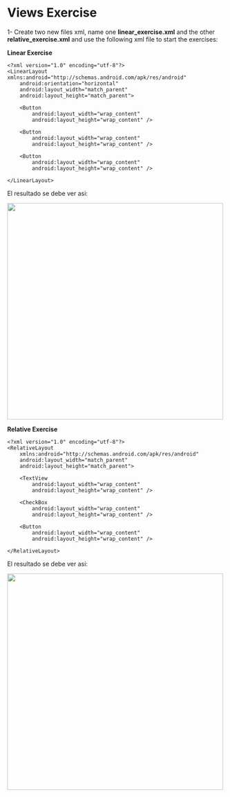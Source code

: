 Views Exercise
==============

1- Create two new files xml, name one **linear_exercise.xml** and the other **relative_exercise.xml** and use the following xml file to start the exercises:

**Linear Exercise**
``` 
<?xml version="1.0" encoding="utf-8"?>
<LinearLayout xmlns:android="http://schemas.android.com/apk/res/android"
    android:orientation="horizontal" 
    android:layout_width="match_parent"
    android:layout_height="match_parent">

    <Button
        android:layout_width="wrap_content"
        android:layout_height="wrap_content" />

    <Button
        android:layout_width="wrap_content"
        android:layout_height="wrap_content" />

    <Button
        android:layout_width="wrap_content"
        android:layout_height="wrap_content" />

</LinearLayout>
``` 
El resultado se debe ver asi:

<img src="http://i.imgur.com/0zWwMAx.png" height = 500px>


**Relative Exercise**
``` 
<?xml version="1.0" encoding="utf-8"?>
<RelativeLayout
    xmlns:android="http://schemas.android.com/apk/res/android"
    android:layout_width="match_parent"
    android:layout_height="match_parent">

    <TextView
        android:layout_width="wrap_content"
        android:layout_height="wrap_content" />

    <CheckBox
        android:layout_width="wrap_content"
        android:layout_height="wrap_content" />

    <Button
        android:layout_width="wrap_content"
        android:layout_height="wrap_content" />

</RelativeLayout>
``` 

El resultado se debe ver asi:

<img src="http://i.imgur.com/YlTI9Al.png" height = 500px>
